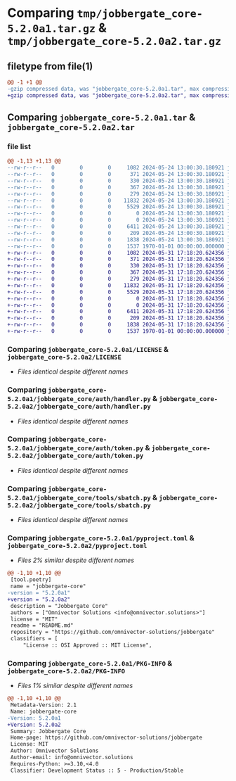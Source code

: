 # Comparing `tmp/jobbergate_core-5.2.0a1.tar.gz` & `tmp/jobbergate_core-5.2.0a2.tar.gz`

## filetype from file(1)

```diff
@@ -1 +1 @@
-gzip compressed data, was "jobbergate_core-5.2.0a1.tar", max compression
+gzip compressed data, was "jobbergate_core-5.2.0a2.tar", max compression
```

## Comparing `jobbergate_core-5.2.0a1.tar` & `jobbergate_core-5.2.0a2.tar`

### file list

```diff
@@ -1,13 +1,13 @@
--rw-r--r--   0        0        0     1082 2024-05-24 13:00:30.180921 jobbergate_core-5.2.0a1/LICENSE
--rw-r--r--   0        0        0      371 2024-05-24 13:00:30.180921 jobbergate_core-5.2.0a1/README.md
--rw-r--r--   0        0        0      330 2024-05-24 13:00:30.180921 jobbergate_core-5.2.0a1/jobbergate_core/__init__.py
--rw-r--r--   0        0        0      367 2024-05-24 13:00:30.180921 jobbergate_core-5.2.0a1/jobbergate_core/auth/__init__.py
--rw-r--r--   0        0        0      279 2024-05-24 13:00:30.180921 jobbergate_core-5.2.0a1/jobbergate_core/auth/exceptions.py
--rw-r--r--   0        0        0    11832 2024-05-24 13:00:30.180921 jobbergate_core-5.2.0a1/jobbergate_core/auth/handler.py
--rw-r--r--   0        0        0     5529 2024-05-24 13:00:30.180921 jobbergate_core-5.2.0a1/jobbergate_core/auth/token.py
--rw-r--r--   0        0        0        0 2024-05-24 13:00:30.180921 jobbergate_core-5.2.0a1/jobbergate_core/py.typed
--rw-r--r--   0        0        0        0 2024-05-24 13:00:30.180921 jobbergate_core-5.2.0a1/jobbergate_core/tools/__init__.py
--rw-r--r--   0        0        0     6411 2024-05-24 13:00:30.180921 jobbergate_core-5.2.0a1/jobbergate_core/tools/sbatch.py
--rw-r--r--   0        0        0      209 2024-05-24 13:00:30.180921 jobbergate_core-5.2.0a1/jobbergate_core/version.py
--rw-r--r--   0        0        0     1838 2024-05-24 13:00:30.180921 jobbergate_core-5.2.0a1/pyproject.toml
--rw-r--r--   0        0        0     1537 1970-01-01 00:00:00.000000 jobbergate_core-5.2.0a1/PKG-INFO
+-rw-r--r--   0        0        0     1082 2024-05-31 17:18:20.624356 jobbergate_core-5.2.0a2/LICENSE
+-rw-r--r--   0        0        0      371 2024-05-31 17:18:20.624356 jobbergate_core-5.2.0a2/README.md
+-rw-r--r--   0        0        0      330 2024-05-31 17:18:20.624356 jobbergate_core-5.2.0a2/jobbergate_core/__init__.py
+-rw-r--r--   0        0        0      367 2024-05-31 17:18:20.624356 jobbergate_core-5.2.0a2/jobbergate_core/auth/__init__.py
+-rw-r--r--   0        0        0      279 2024-05-31 17:18:20.624356 jobbergate_core-5.2.0a2/jobbergate_core/auth/exceptions.py
+-rw-r--r--   0        0        0    11832 2024-05-31 17:18:20.624356 jobbergate_core-5.2.0a2/jobbergate_core/auth/handler.py
+-rw-r--r--   0        0        0     5529 2024-05-31 17:18:20.624356 jobbergate_core-5.2.0a2/jobbergate_core/auth/token.py
+-rw-r--r--   0        0        0        0 2024-05-31 17:18:20.624356 jobbergate_core-5.2.0a2/jobbergate_core/py.typed
+-rw-r--r--   0        0        0        0 2024-05-31 17:18:20.624356 jobbergate_core-5.2.0a2/jobbergate_core/tools/__init__.py
+-rw-r--r--   0        0        0     6411 2024-05-31 17:18:20.624356 jobbergate_core-5.2.0a2/jobbergate_core/tools/sbatch.py
+-rw-r--r--   0        0        0      209 2024-05-31 17:18:20.624356 jobbergate_core-5.2.0a2/jobbergate_core/version.py
+-rw-r--r--   0        0        0     1838 2024-05-31 17:18:20.624356 jobbergate_core-5.2.0a2/pyproject.toml
+-rw-r--r--   0        0        0     1537 1970-01-01 00:00:00.000000 jobbergate_core-5.2.0a2/PKG-INFO
```

### Comparing `jobbergate_core-5.2.0a1/LICENSE` & `jobbergate_core-5.2.0a2/LICENSE`

 * *Files identical despite different names*

### Comparing `jobbergate_core-5.2.0a1/jobbergate_core/auth/handler.py` & `jobbergate_core-5.2.0a2/jobbergate_core/auth/handler.py`

 * *Files identical despite different names*

### Comparing `jobbergate_core-5.2.0a1/jobbergate_core/auth/token.py` & `jobbergate_core-5.2.0a2/jobbergate_core/auth/token.py`

 * *Files identical despite different names*

### Comparing `jobbergate_core-5.2.0a1/jobbergate_core/tools/sbatch.py` & `jobbergate_core-5.2.0a2/jobbergate_core/tools/sbatch.py`

 * *Files identical despite different names*

### Comparing `jobbergate_core-5.2.0a1/pyproject.toml` & `jobbergate_core-5.2.0a2/pyproject.toml`

 * *Files 2% similar despite different names*

```diff
@@ -1,10 +1,10 @@
 [tool.poetry]
 name = "jobbergate-core"
-version = "5.2.0a1"
+version = "5.2.0a2"
 description = "Jobbergate Core"
 authors = ["Omnivector Solutions <info@omnivector.solutions>"]
 license = "MIT"
 readme = "README.md"
 repository = "https://github.com/omnivector-solutions/jobbergate"
 classifiers = [
     "License :: OSI Approved :: MIT License",
```

### Comparing `jobbergate_core-5.2.0a1/PKG-INFO` & `jobbergate_core-5.2.0a2/PKG-INFO`

 * *Files 1% similar despite different names*

```diff
@@ -1,10 +1,10 @@
 Metadata-Version: 2.1
 Name: jobbergate-core
-Version: 5.2.0a1
+Version: 5.2.0a2
 Summary: Jobbergate Core
 Home-page: https://github.com/omnivector-solutions/jobbergate
 License: MIT
 Author: Omnivector Solutions
 Author-email: info@omnivector.solutions
 Requires-Python: >=3.10,<4.0
 Classifier: Development Status :: 5 - Production/Stable
```

